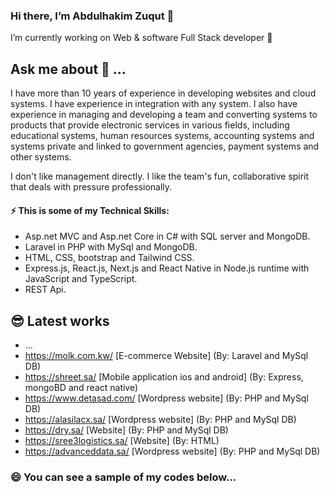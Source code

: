 ### Hi there, I’m Abdulhakim Zuqut 👋

 I’m currently working on Web & software Full Stack developer 🔭

## Ask me about 💬 ...

I have more than 10 years of experience in developing websites and cloud systems. I have experience in integration with any system. I also have experience in managing and developing a team and converting systems to products that provide electronic services in various fields, including educational systems, human resources systems, accounting systems and systems private and linked to government agencies, payment systems and other systems.

I don't like management directly. I like the team's fun, collaborative spirit that deals with pressure professionally.

#### ⚡ This is some of my Technical Skills: 
* Asp.net MVC and Asp.net Core in C# with SQL server and MongoDB.
* Laravel in PHP with MySql and MongoDB.
* HTML, CSS, bootstrap and Tailwind CSS.
* Express.js, React.js, Next.js and React Native in Node.js runtime with JavaScript and TypeScript.
* REST Api.

## 😎 Latest works
* ...
* https://molk.com.kw/ [E-commerce Website] (By: Laravel and MySql DB)
* https://shreet.sa/ [Mobile application ios and android] (By: Express, mongoBD and react native)
* https://www.detasad.com/ [Wordpress website] (By: PHP and MySql DB)
* https://alasilacx.sa/ [Wordpress website] (By: PHP and MySql DB)
* https://dry.sa/ [Website] (By: PHP and MySql DB)
* https://sree3logistics.sa/ [Website] (By: HTML)
* https://advanceddata.sa/ [Wordpress website] (By: PHP and MySql DB)

### 😄 You can see a sample of my codes below...



<!--
**abomaher/abomaher** is a ✨ _special_ ✨ repository because its `README.md` (this file) appears on your GitHub profile.

Here are some ideas to get you started:

- 🔭 I’m currently working on ...
- 🌱 I’m currently learning ...
- 👯 I’m looking to collaborate on ...
- 🤔 I’m looking for help with ...
- 💬 Ask me about ...
- 📫 How to reach me: ...
- 😄 Pronouns: ...
- ⚡ Fun fact: ...
-->
